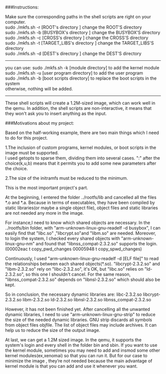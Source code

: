 ###Instructions: 


Make sure the corresponding paths in the shell scripts are right on your computer.   
sudo ./mkfs.sh -r [ROOT's directory ]  change the ROOT'S directory  
sudo ./mkfs.sh -b [BUSYBOX's directory ]  change the BUSYBOX'S directory  
sudo ./mkfs.sh -c [CROSS's directory ]  change the CROSS'S directory  
sudo ./mkfs.sh -t [TARGET_LIBS's directory ]  change the TARGET_LIBS'S directory  
sudo ./mkfs.sh -d [DEST's directory ]  change the DEST'S directory  


---


you can use:
sudo ./mkfs.sh -k [module directory] to add the kernel module  
sudo ./mkfs.sh -u [user program directory] to add the user program  
sudo ./mkfs.sh -b [boot scripts directory] to replace the boot scripts in the system  
otherwise, nothing will be added.

---

These shell scripts will create a 1.2M-sized image, which can work well in the qemu. In addition, the shell scripts are non-interactive, it means that they won't ask you to insert anything as the input.

###Motivations about my project:

Based on the half-working example, there are two main things which I need to do  for 
this project.

1.The inclusion of custom programs, kernel modules, or boot scripts in the image must be supported.  
I used getopts to sparse them, dividing them into several cases. ":" after the choice(k,u,b) means that it permits you to add some new parameters after the choice.

2.The size of the initramfs must be reduced to the minimum.  

This is the most important project's part.

At the beginning, I entered the folder ../rootfs/lib and cancelled all the files
*.o and *.a. Because in terms of executables, they have been compiled by static libraries(or maybe a single object file), object files and static libraries are not needed any more in the image.

For instance,I need to know which shared objects are necessary. In the ../rootfs/bin folder, with "arm-unknown-linux-gnu-readelf -d busybox", I can easily find that "libc.so" ,"libcrypt.so"and "libm.so" are needed. Moreover, to login the system, I checked every shared objects with "arm-unknown-linux-gnu-nm" and found that "libnss_compat-2.3.2.so" supports the login.(00002eac t copy_pwd_changes
00005948 t copy_spwd_changes)

Continuously, I used "arm-unknown-linux-gnu-readelf -d [ELF file]" to read the relationships between each shared objects(*.so). "libcrypt-2.3.2.so" and "libm-2.3.2.so" rely on "libc-2.3.2.so", it's OK, but "libc.so" relies on "ld-2.3.2.so", so this one I shouldn't cancel. For the same reason, "libnss_compat-2.3.2.so" depends on "libnsl-2.3.2.so" which should also  be kept.

So in conclusion, the necessary dynamic libraries are:
libc-2.3.2.so
libcrypt-2.3.2.so
libm-2.3.2.so
ld-2.3.2.so
libnsl-2.3.2.so
libnss_compat-2.3.2.so

However, it has not been finished yet. After cancelling all the unwanted dynamic libraries, I need to use "arm-unknown-linux-gnu-strip" to reduce the size of the needed dynamic libraries. GNU strip discards all symbols from object files objfile. The list of object files may include archives. It can help us to reduce the size of the output image.

At last, we can get a 1.2M sized image. In the qemu, it supports the system's login and every shell in the folder bin and sbin. If you want to use the kernel module, sometimes you may need to add and insmod some other kernel modules(ex,xenomai) so that you can run it. But for our case to minimize the image , they’re not needed because the main advantage of kernel module is that you can add and use it whenever you want.
